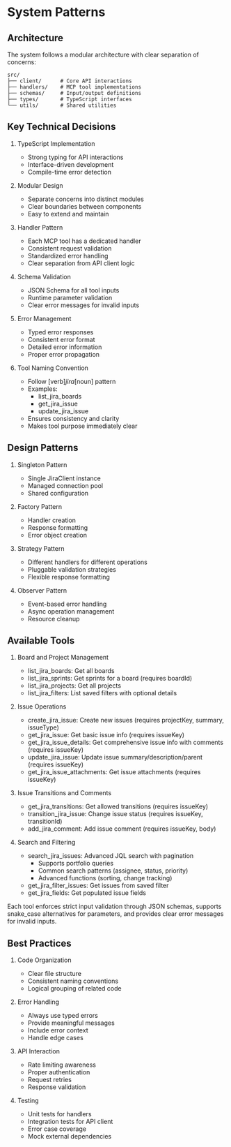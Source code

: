 # System Patterns

## Architecture
The system follows a modular architecture with clear separation of concerns:

```
src/
├── client/      # Core API interactions
├── handlers/    # MCP tool implementations
├── schemas/     # Input/output definitions
├── types/       # TypeScript interfaces
└── utils/       # Shared utilities
```

## Key Technical Decisions

1. TypeScript Implementation
   - Strong typing for API interactions
   - Interface-driven development
   - Compile-time error detection

2. Modular Design
   - Separate concerns into distinct modules
   - Clear boundaries between components
   - Easy to extend and maintain

3. Handler Pattern
   - Each MCP tool has a dedicated handler
   - Consistent request validation
   - Standardized error handling
   - Clear separation from API client logic

4. Schema Validation
   - JSON Schema for all tool inputs
   - Runtime parameter validation
   - Clear error messages for invalid inputs

5. Error Management
   - Typed error responses
   - Consistent error format
   - Detailed error information
   - Proper error propagation

6. Tool Naming Convention
   - Follow [verb]_jira_[noun] pattern
   - Examples:
     * list_jira_boards
     * get_jira_issue
     * update_jira_issue
   - Ensures consistency and clarity
   - Makes tool purpose immediately clear

## Design Patterns

1. Singleton Pattern
   - Single JiraClient instance
   - Managed connection pool
   - Shared configuration

2. Factory Pattern
   - Handler creation
   - Response formatting
   - Error object creation

3. Strategy Pattern
   - Different handlers for different operations
   - Pluggable validation strategies
   - Flexible response formatting

4. Observer Pattern
   - Event-based error handling
   - Async operation management
   - Resource cleanup

## Available Tools

1. Board and Project Management
   - list_jira_boards: Get all boards
   - list_jira_sprints: Get sprints for a board (requires boardId)
   - list_jira_projects: Get all projects
   - list_jira_filters: List saved filters with optional details

2. Issue Operations
   - create_jira_issue: Create new issues (requires projectKey, summary, issueType)
   - get_jira_issue: Get basic issue info (requires issueKey)
   - get_jira_issue_details: Get comprehensive issue info with comments (requires issueKey)
   - update_jira_issue: Update issue summary/description/parent (requires issueKey)
   - get_jira_issue_attachments: Get issue attachments (requires issueKey)

3. Issue Transitions and Comments
   - get_jira_transitions: Get allowed transitions (requires issueKey)
   - transition_jira_issue: Change issue status (requires issueKey, transitionId)
   - add_jira_comment: Add issue comment (requires issueKey, body)

4. Search and Filtering
   - search_jira_issues: Advanced JQL search with pagination
     * Supports portfolio queries
     * Common search patterns (assignee, status, priority)
     * Advanced functions (sorting, change tracking)
   - get_jira_filter_issues: Get issues from saved filter
   - get_jira_fields: Get populated issue fields

Each tool enforces strict input validation through JSON schemas, supports snake_case alternatives for parameters, and provides clear error messages for invalid inputs.

## Best Practices

1. Code Organization
   - Clear file structure
   - Consistent naming conventions
   - Logical grouping of related code

2. Error Handling
   - Always use typed errors
   - Provide meaningful messages
   - Include error context
   - Handle edge cases

3. API Interaction
   - Rate limiting awareness
   - Proper authentication
   - Request retries
   - Response validation

4. Testing
   - Unit tests for handlers
   - Integration tests for API client
   - Error case coverage
   - Mock external dependencies
